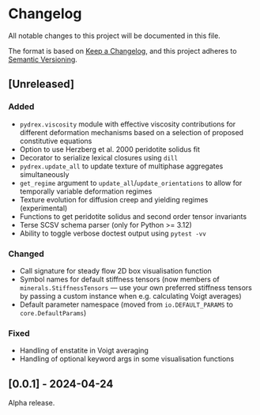 # Changelog

All notable changes to this project will be documented in this file.

The format is based on [Keep a Changelog](https://keepachangelog.com/en/1.1.0/),
and this project adheres to [Semantic Versioning](https://semver.org/spec/v2.0.0.html).


## [Unreleased]

### Added
- `pydrex.viscosity` module with effective viscosity contributions for
  different deformation mechanisms based on a selection of proposed
  constitutive equations
- Option to use Herzberg et al. 2000 peridotite solidus fit
- Decorator to serialize lexical closures using `dill`
- `pydrex.update_all` to update texture of multiphase aggregates simultaneously
- `get_regime` argument to `update_all`/`update_orientations` to allow for
  temporally variable deformation regimes
- Texture evolution for diffusion creep and yielding regimes (experimental)
- Functions to get peridotite solidus and second order tensor invariants
- Terse SCSV schema parser (only for Python >= 3.12)
- Ability to toggle verbose doctest output using `pytest -vv`

### Changed
- Call signature for steady flow 2D box visualisation function
- Symbol names for default stiffness tensors (now members of
  `minerals.StiffnessTensors` — use your own preferred stiffness tensors by
  passing a custom instance when e.g. calculating Voigt averages)
- Default parameter namespace (moved from `io.DEFAULT_PARAMS` to
  `core.DefaultParams`)

### Fixed
- Handling of enstatite in Voigt averaging
- Handling of optional keyword args in some visualisation functions


## [0.0.1] - 2024-04-24

Alpha release.
